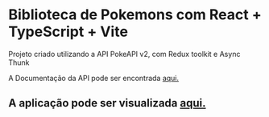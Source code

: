 #  Biblioteca de Pokemons com React + TypeScript + Vite

Projeto criado utilizando a API PokeAPI v2, com Redux toolkit e Async Thunk

A Documentação da API pode ser encontrada  [aqui.](https://pokeapi.co/docs/v2)

## A aplicação pode ser visualizada [aqui.](https://pokedex-online-psi.vercel.app/)